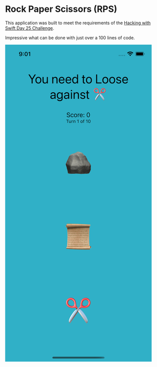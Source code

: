 # Rock Paper Scissors (RPS)

This application was built to meet the requirements of the [Hacking with Swift Day 25 Challenge](https://www.hackingwithswift.com/guide/ios-swiftui/2/3/challenge).

Impressive what can be done with just over a 100 lines of code.

![](images/iphone13_screen.png)